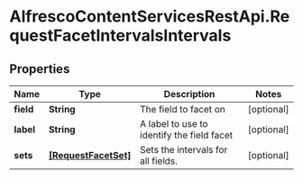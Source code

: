 # AlfrescoContentServicesRestApi.RequestFacetIntervalsIntervals

## Properties
Name | Type | Description | Notes
------------ | ------------- | ------------- | -------------
**field** | **String** | The field to facet on | [optional] 
**label** | **String** | A label to use to identify the field facet | [optional] 
**sets** | [**[RequestFacetSet]**](RequestFacetSet.md) | Sets the intervals for all fields. | [optional] 



